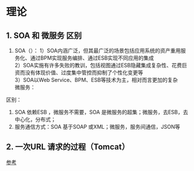 # 理论

## 1. SOA 和 微服务 区别
1. SOA（）：
1）SOA内涵广泛，但其最广泛的场景包括应用系统的资产重用服务化、通过BPM实现服务编排、通过ESB实现不同应用的集成  
2）SOA实施有许多失败的教训，包括视图通过ESB隐藏集成复杂性、花费巨资而没有体现价值、过度集中管控而抑制了个性化变更等  
3）SOA以Web Service、BPM、ESB等技术为主，相对而言更加的复杂  
微服务：  

区别：
1. SOA 依赖ESB ，微服务不需要，SOA 是微服务的超集；微服务，去ESB，去中心化，分布式；
2. 服务通信方式：SOA 基于SOAP 或XML；微服务，服务间通信，JSON等  

## 2. 一次URL 请求的过程（Tomcat）
[参考](https://www.cnblogs.com/ntbww93/p/9639921.html)